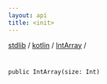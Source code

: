 ```yaml
---
layout: api
title: <init>
---
```

[stdlib](../../index.md) / [kotlin](../index.md) / [IntArray](index.md) / [<init>](_init_.md)

# <init>

```
public IntArray(size: Int)
```
